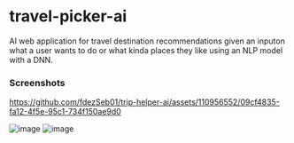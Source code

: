 # travel-picker-ai
AI web application for travel destination recommendations given an inputon what a user wants to do or what kinda places they like using an NLP model with a DNN.
### Screenshots



https://github.com/fdezSeb01/trip-helper-ai/assets/110956552/09cf4835-fa12-4f5e-95c1-734f150ae9d0


![image](https://github.com/fdezSeb01/trip-helper-ai/assets/110956552/bd26ef46-815d-476e-91a2-a04cd8177a1d)
![image](https://github.com/fdezSeb01/trip-helper-ai/assets/110956552/7e6576b1-8cab-4411-91fb-63ff30a040ea)
